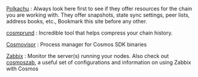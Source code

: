 [Polkachu](https://www.polkachu.com/) : Always look here first to see if they offer resources for the chain you are working with. They offer snapshots, state sync settings, peer lists, address books, etc., Bookmark this site before any other.  
  
[cosmprund](https://github.com/binaryholdings/cosmprund) : Incredible tool that helps compress your chain history.  
  
[Cosmovisor](https://github.com/provenance-io/cosmovisor) : Process manager for Cosmos SDK binaries  

[Zabbix](https://github.com/zabbix/zabbix) : Monitor the server(s) running your nodes. Also check out [cosmoszab](https://github.com/nullmames/cosmozab), a useful set of configurations and information on using Zabbix with Cosmos  
